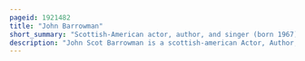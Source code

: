 ```yaml
---
pageid: 1921482
title: "John Barrowman"
short_summary: "Scottish-American actor, author, and singer (born 1967)"
description: "John Scot Barrowman is a scottish-american Actor, Author, Presenter, Singer and comic Book Writer. He is known for his Roles as Captain Jack Harkness in Doctor who and spin-off Torchwood and as malcolm Merlyn in Arrowverse."
---
```

